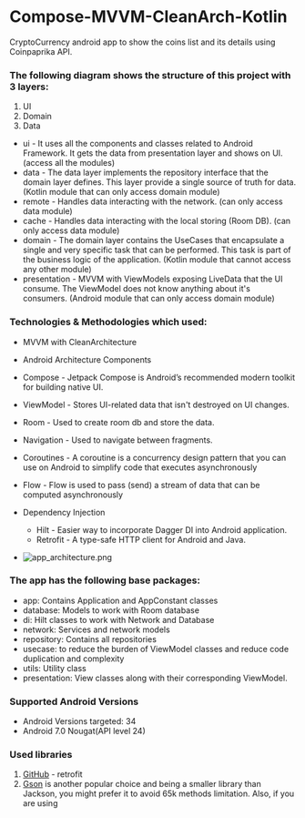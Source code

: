 # Compose-MVVM-CleanArch-Kotlin

CryptoCurrency android app to show the coins list and its details using Coinpaprika API.

### The following diagram shows the structure of this project with 3 layers:
1. UI
2. Domain
3. Data

- ui - It uses all the components and classes related to Android Framework. It gets the data from presentation layer and shows on UI. (access all the modules)
- data - The data layer implements the repository interface that the domain layer defines. This layer provide a single source of truth for data. (Kotlin module that can only access domain module)
- remote - Handles data interacting with the network. (can only access data module)
- cache - Handles data interacting with the local storing (Room DB). (can only access data module)
- domain - The domain layer contains the UseCases that encapsulate a single and very specific task that can be performed. This task is part of the business logic of the application. (Kotlin module that cannot access any other module)
- presentation - MVVM with ViewModels exposing LiveData that the UI consume. The ViewModel does not know anything about it's consumers. (Android module that can only access domain module)

### Technologies & Methodologies which used:
- MVVM with CleanArchitecture
- Android Architecture Components
- Compose - Jetpack Compose is Android’s recommended modern toolkit for building native UI.
- ViewModel - Stores UI-related data that isn't destroyed on UI changes.
- Room - Used to create room db and store the data.
- Navigation - Used to navigate between fragments.
- Coroutines - A coroutine is a concurrency design pattern that you can use on Android to simplify code that executes asynchronously
- Flow - Flow is used to pass (send) a stream of data that can be computed asynchronously
- Dependency Injection
  - Hilt - Easier way to incorporate Dagger DI into Android application.
  - Retrofit - A type-safe HTTP client for Android and Java.

- ![app_architecture.png](..%2F..%2F..%2F..%2FDesktop%2Fapp_architecture.png)


### The app has the following base packages:
- app: Contains Application and AppConstant classes
- database: Models to work with Room database
- di: Hilt classes to work with Network and Database
- network: Services and network models
- repository: Contains all repositories
- usecase: to reduce the burden of ViewModel classes and reduce code duplication and complexity
- utils: Utility class
- presentation: View classes along with their corresponding ViewModel.


### Supported Android Versions

- Android Versions targeted: 34
- Android 7.0 Nougat(API level 24)


### Used libraries

1. [GitHub](http://square.github.io/retrofit/) - retrofit
2. [Gson](https://code.google.com/p/google-gson/) is another popular choice and being a smaller library than Jackson, you might prefer it to avoid 65k methods limitation. Also, if you are using  
